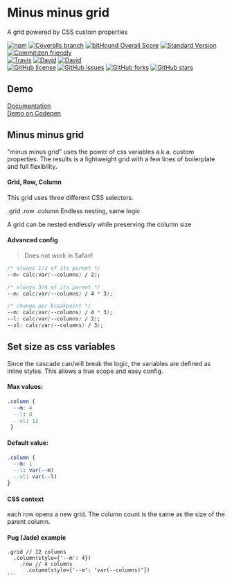# Minus minus grid
A grid powered by CSS custom properties

[![npm](https://img.shields.io/npm/v/minus-grid.svg)](https://www.npmjs.com/package/minus-grid)
[![Coveralls branch](https://img.shields.io/coveralls/pixelass/minus-grid.svg)](https://coveralls.io/github/pixelass/minus-grid)
[![bitHound Overall Score](https://www.bithound.io/github/pixelass/minus-grid/badges/score.svg)](https://www.bithound.io/github/pixelass/minus-grid)
[![Standard Version](https://img.shields.io/badge/release-standard%20version-brightgreen.svg)](https://github.com/conventional-changelog/standard-version)
[![Commitizen friendly](https://img.shields.io/badge/commitizen-friendly-brightgreen.svg)](http://commitizen.github.io/cz-cli/)  
[![Travis](https://img.shields.io/travis/pixelass/minus-grid.svg)](https://travis-ci.org/pixelass/minus-grid)
[![David](https://img.shields.io/david/pixelass/minus-grid.svg)](https://david-dm.org/pixelass/minus-grid)
[![David](https://img.shields.io/david/dev/pixelass/minus-grid.svg)](https://david-dm.org/pixelass/minus-grid#info=devDependencies&view=table)  
[![GitHub license](https://img.shields.io/github/license/pixelass/minus-grid.svg)](https://github.com/pixelass/minus-grid/blob/master/LICENSE)
[![GitHub issues](https://img.shields.io/github/issues/pixelass/minus-grid.svg)](https://github.com/pixelass/minus-grid/issues)
[![GitHub forks](https://img.shields.io/github/forks/pixelass/minus-grid.svg)](https://github.com/pixelass/minus-grid/network)
[![GitHub stars](https://img.shields.io/github/stars/pixelass/minus-grid.svg)](https://github.com/pixelass/minus-grid/stargazers)


## Demo
[Documentation](https://pixelass.github.io/minus-grid)  
[Demo on Codepen](https://codepen.io/pixelass/pen/yawEdy)

## Minus minus grid
"minus minus grid" uses the power of css variables a.k.a. custom properties. 
The results is a lightweight grid with a few lines of boilerplate and full flexibility.

#### Grid, Row, Column

This grid uses three different CSS selectors.

.grid
.row
.column
Endless nesting, same logic

A grid can be nested endlessly while preserving the column size

#### Advanced config

> Does not work in Safari!

```css
/* always 1/2 of its parent */
--m: calc(var(--columns) / 2);

/* always 3/4 of its parent */
--m: calc(var(--columns) / 4 * 3);

/* change per breakpoint */
--m: calc(var(--columns) / 4 * 3);
--l: calc(var(--columns) / 2);
--xl: calc(var(--columns) / 3);
```

## Set size as css variables
Since the cascade can/will break the logic, the variables are defined as inline styles. This allows a true scope and easy config.

#### Max values:

```css
.column {
  --m: 4
  --l: 8
  --xl: 12
 }
````

#### Default value:

```css
.column {
  --m: 1
  --l: var(--m)
  --xl: var(--l)
}
```

#### CSS context

each row opens a new grid. The column count is the same as the size of the parent column.

#### Pug (Jade) example

````jade
.grid // 12 columns
  .column(style={'--m': 4})
    .row // 4 columns
      .column(style={'--m': 'var(--columns)'})
```
